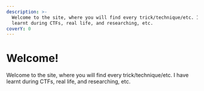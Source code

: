 ```yaml
---
description: >-
  Welcome to the site, where you will find every trick/technique/etc. I have
  learnt during CTFs, real life, and researching, etc.
coverY: 0
---
```


# Welcome!

Welcome to the site, where you will find every trick/technique/etc. I have learnt during CTFs, real life, and researching, etc.
